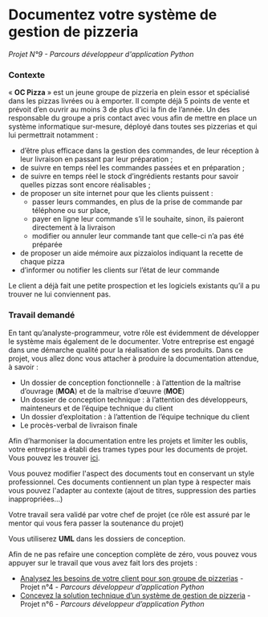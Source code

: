 # Documentez votre système de gestion de pizzeria

*Projet N°9 - Parcours développeur d'application Python*

### Contexte

« **OC Pizza** » est un jeune groupe de pizzeria en plein essor et spécialisé dans les pizzas livrées ou à emporter. Il compte déjà 5 points de vente et prévoit d’en ouvrir au moins 3 de plus d’ici la fin de l’année. Un des responsable du groupe a pris contact avec vous afin de mettre en place un système informatique sur-mesure, déployé dans toutes ses pizzerias et qui lui permettrait notamment :

* d’être plus efficace dans la gestion des commandes, de leur réception à leur livraison en passant par leur préparation ;
* de suivre en temps réel les commandes passées et en préparation ;
* de suivre en temps réel le stock d’ingrédients restants pour savoir quelles pizzas sont encore réalisables ;
* de proposer un site internet pour que les clients puissent :
    * passer leurs commandes, en plus de la prise de commande par téléphone ou sur place,
    * payer en ligne leur commande s’il le souhaite, sinon, ils paieront directement à la livraison
    * modifier ou annuler leur commande tant que celle-ci n’a pas été préparée
* de proposer un aide mémoire aux pizzaiolos indiquant la recette de chaque pizza
* d’informer ou notifier les clients sur l’état de leur commande

 Le client a déjà fait une petite prospection et les logiciels existants qu’il a pu trouver ne lui conviennent pas.
 
 
 ### Travail demandé

En tant qu’analyste-programmeur, votre rôle est évidemment de développer le système mais également de le documenter. Votre entreprise est engagé dans une démarche qualité pour la réalisation de ses produits. Dans ce projet, vous allez donc vous attacher à produire la documentation attendue, à savoir :

* Un dossier de conception fonctionnelle : à l’attention de la maîtrise d’ouvrage (**MOA**) et de la maîtrise d’œuvre (**MOE**)
* Un dossier de conception technique : à l’attention des développeurs, mainteneurs et de l’équipe technique du client 
* Un dossier d’exploitation : à l’attention de l’équipe technique du client
* Le procès-verbal de livraison finale

Afin d’harmoniser la documentation entre les projets et limiter les oublis, votre entreprise a établi des trames types pour les documents de projet. Vous pouvez les trouver [ici](https://s3-eu-west-1.amazonaws.com/course.oc-static.com/projects/DOCUMENTEZ+VOTRE+SYSTEM+DE+GESTION+DE+PIZZERIA/Documents+OC+Pizza.zip "Trames des documents").

Vous pouvez modifier l'aspect des documents tout en conservant un style professionnel. Ces documents contiennent un plan type à respecter mais vous pouvez l'adapter au contexte (ajout de titres, suppression des parties inappropriées...)  

Votre travail sera validé par votre chef de projet (ce rôle est assuré par le mentor qui vous fera passer la soutenance du projet)

Vous utiliserez **UML** dans les dossiers de conception.

Afin de ne pas refaire une conception complète de zéro, vous pouvez vous appuyer sur le travail que vous avez fait lors des projets :

* [Analysez les besoins de votre client pour son groupe de pizzerias](https://openclassrooms.com/projects/analysez-les-besoins-de-votre-client-pour-son-groupe-de-pizzerias) - Projet n°4 - *Parcours développeur d’application Python*
* [Concevez la solution technique d’un système de gestion de pizzeria](https://openclassrooms.com/projects/concevez-la-solution-technique-d-un-systeme-de-gestion-de-pizzeria) - Projet n°6 - *Parcours développeur d’application Python*